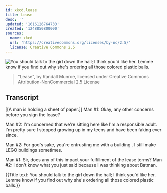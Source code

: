 ```yaml
---
id: xkcd.lease
title: Lease
desc: ''
updated: '1616126764733'
created: '1248850800000'
sources:
  name: xkcd
  url: 'https://creativecommons.org/licenses/by-nc/2.5/'
  license: Creative Commons 2.5
---
```

![You should talk to the girl down the hall; I think you'd like her.  Lemme know if you find out why she's ordering all those colored plastic balls.](https://imgs.xkcd.com/comics/lease.png)
> "Lease", by Randall Munroe, licensed under Creative Commons Attribution-NonCommercial 2.5 License

## Transcript
[[A man is holding a sheet of paper.]]
Man #1: Okay, any other concerns before you sign the lease?

Man #2: I'm concerned that we're sitting here like I'm a responsible adult. I'm pretty sure I stopped growing up in my teens and have been faking ever since.

Man #2: For god's sake, you're entrusting me with a 
building
. I still make LEGO buildings sometimes.

Man #1: Sir, does any of this impact your fulfillment of the lease terms?
Man #2: I don't know what you just said because I was thinking about Batman.

{{Title text: You should talk to the girl down the hall; I think you'd like her.  Lemme know if you find out why she's ordering all those colored plastic balls.}}
